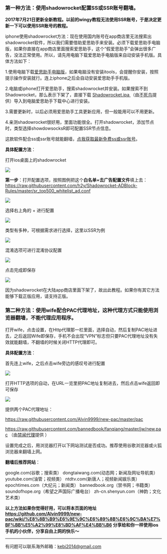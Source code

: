 
### 第一种方法：使用shadowrocket配置SS或SSR账号翻墙。

**2017年7月21日更新全新教程。以前的wingy教程无法使用SSR账号，于是决定更新一下可以使用SSR账号的教程。**

iphone使用shadowrocket方法：现在使用国内账号在app商店里无法搜索出shadowrocket软件，所以我们需要借助爱思助手来安装。必须下载爱思助手电脑版，如果你直接在app商店里面搜索爱思助手，这个“假爱思助手”会弹出很多广告，没法正常使用。所以，请先用电脑下载爱思助手电脑版来自动安装手机版。具体方法如下：


1.使用电脑下载[爱思助手电脑版](https://www.i4.cn/)，如果电脑没有安装itools，会提醒你安装，按照提示操作安装就行。连上iphone之后会自动安装爱思助手手机版。

2.电脑或iphone打开爱思助手，搜索shadowrocket并安装。如果搜索不到 Shadowrocket，那么表示下架了，直接下载 [Shadowrocket.ipa ](https://dn-shimo-attachment.qbox.me/PIWXTrtpVRovHtTd/Shadowrocket_2.1.9.ipa) （由[不死鸟](https://lai.yuweining.cn/archives/379/)提供）导入到电脑爱思助手下载中心进行安装。

3.需要更新时，以后必须用爱思助手工具更新应用，但一般能用可以不用更新。

4.亲测shadowrocket很好用，里面功能很全。打开shadowrocket，添加节点时，类型选择showdowsocksR即可配置SSR节点信息。

这款软件配合ss或ssr账号就能翻墙，[点我获取最新免费ss或ssr账号](https://github.com/Alvin9999/new-pac/wiki/ss%E5%85%8D%E8%B4%B9%E8%B4%A6%E5%8F%B7)。

**具体配置方法**：

打开ios桌面上的shadowrocket

![](https://raw.githubusercontent.com/Alvin9999/pac2/master/iosss001.jpg)


**第一步**：打开配置选项，按照图例把这个**白名单+去广告配置文件**填上去：https://raw.githubusercontent.com/h2y/Shadowrocket-ADBlock-Rules/master/sr_top500_whitelist_ad.conf

![](https://raw.githubusercontent.com/Alvin9999/pac2/master/iosss0.png)

选择右上角的 + 进行配置

![](https://raw.githubusercontent.com/Alvin9999/pac2/master/iosss1.png)


类型有多种，可根据需求进行选择，这里以SSR为例

![](https://raw.githubusercontent.com/Alvin9999/pac2/master/iosss2.png)

混淆选项可进行混淆协议配置

![](https://raw.githubusercontent.com/Alvin9999/pac2/master/iosss3.png)

点击完成即保存

![](https://raw.githubusercontent.com/Alvin9999/pac2/master/iosss4.png)


因为shadowrocket在大陆app商店里面下架了，故出此教程。如果你有其它方法能够下载正版应用，请支持正版。

### 第二种方法：使用wife配合PAC代理地址，这种代理方式只能使用浏览器翻墙，不能代理应用程序。

打开wife，点击设置，在Http代理那一栏里面，选择自动，然后复制PAC地址进去，之后返回Wife即保存，手机不会出现“VPN”标志但只要PAC代理地址没有失效就能翻墙，不翻墙的时候关闭HTTP代理即可。

**具体配置方法**：

首先连上wife，之后点击wife旁边的感叹号进行配置

![](https://raw.githubusercontent.com/Alvin9999/pac2/master/iospac3.png)

打开HTTP选项的自动，在URL一览里把PAC地址复制进去，然后点击wife返回即可保存

![](https://raw.githubusercontent.com/Alvin9999/pac2/master/iospac4.png)

提供两个PAC代理地址：

https://raw.githubusercontent.com/Alvin9999/new-pac/master/pac

https://raw.githubusercontent.com/bannedbook/fanqiang/master/jw/new.pac （由[禁闻代理](https://github.com/bannedbook/fanqiang/wiki/pacfq)提供 ）

设置完成之后，用浏览器打开以下网站测试是否成功。推荐使用谷歌浏览器或火狐浏览器来翻墙上网。

**翻墙后推荐网站**：

google.com(谷歌；搜索类） dongtaiwang.com(动态网；新闻及网址导航类） youtube.com(油管；视频类） ntdtv.com(新唐人；视频新闻娱乐类） epochtimes.com（大纪元；新闻类） bannedbook.org（禁书网；书籍类） soundofhope.org（希望之声国际广播电台） zh-cn.shenyun.com（神韵；文化艺术类）

**以上方法如果你觉得好用，可以将本页面的地址 https://github.com/Alvin9999/new-pac/wiki/%E8%8B%B9%E6%9E%9C%E6%89%8B%E6%9C%BA%E7%BF%BB%E5%A2%99%E8%BD%AF%E4%BB%B6 分享给和你一样使用ios手机的小伙伴，分享自由上网的快乐～**

***


有问题可以联系海外邮箱：kebi2014@gmail.com

